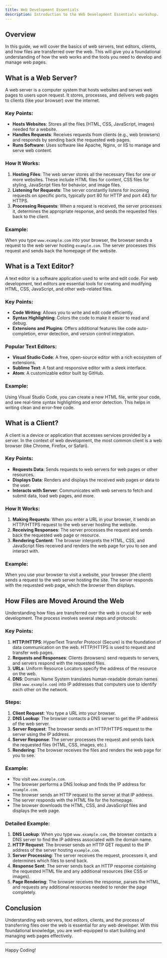 ```yaml
---
title: Web Development Essentials
description: Introduction to the Web Development Essentials workshop.
---
```


## Overview

In this guide, we will cover the basics of web servers, text editors, clients, and how files are transferred over the web. This will give you a foundational understanding of how the web works and the tools you need to develop and manage web pages.

## What is a Web Server?

A web server is a computer system that hosts websites and serves web pages to users upon request. It stores, processes, and delivers web pages to clients (like your browser) over the internet.

### Key Points:
- **Hosts Websites**: Stores all the files (HTML, CSS, JavaScript, images) needed for a website.
- **Handles Requests**: Receives requests from clients (e.g., web browsers) and responds by sending back the requested web pages.
- **Runs Software**: Uses software like Apache, Nginx, or IIS to manage and serve web content.

### How It Works:
1. **Hosting Files**: The web server stores all the necessary files for one or more websites. These include HTML files for content, CSS files for styling, JavaScript files for behavior, and image files.
2. **Listening for Requests**: The server constantly listens for incoming requests on specific ports, typically port 80 for HTTP and port 443 for HTTPS.
3. **Processing Requests**: When a request is received, the server processes it, determines the appropriate response, and sends the requested files back to the client.

### Example:
When you type `www.example.com` into your browser, the browser sends a request to the web server hosting `example.com`. The server processes this request and sends back the homepage of the website.

## What is a Text Editor?

A text editor is a software application used to write and edit code. For web development, text editors are essential tools for creating and modifying HTML, CSS, JavaScript, and other web-related files.

### Key Points:
- **Code Writing**: Allows you to write and edit code efficiently.
- **Syntax Highlighting**: Colors the code to make it easier to read and debug.
- **Extensions and Plugins**: Offers additional features like code auto-completion, error detection, and version control integration.

### Popular Text Editors:
- **Visual Studio Code**: A free, open-source editor with a rich ecosystem of extensions.
- **Sublime Text**: A fast and responsive editor with a sleek interface.
- **Atom**: A customizable editor built by GitHub.

### Example:
Using Visual Studio Code, you can create a new HTML file, write your code, and see real-time syntax highlighting and error detection. This helps in writing clean and error-free code.

## What is a Client?

A client is a device or application that accesses services provided by a server. In the context of web development, the most common client is a web browser (like Chrome, Firefox, or Safari).

### Key Points:
- **Requests Data**: Sends requests to web servers for web pages or other resources.
- **Displays Data**: Renders and displays the received web pages or data to the user.
- **Interacts with Server**: Communicates with web servers to fetch and submit data, load web pages, and more.

### How It Works:
1. **Making Requests**: When you enter a URL in your browser, it sends an HTTP/HTTPS request to the web server hosting the website.
2. **Receiving Responses**: The server processes the request and sends back the requested web page or resource.
3. **Rendering Content**: The browser interprets the HTML, CSS, and JavaScript files received and renders the web page for you to see and interact with.

### Example:
When you use your browser to visit a website, your browser (the client) sends a request to the web server hosting the site. The server responds with the requested web page, which the browser then displays.

## How Files are Moved Around the Web

Understanding how files are transferred over the web is crucial for web development. The process involves several steps and protocols:

### Key Points:
1. **HTTP/HTTPS**: HyperText Transfer Protocol (Secure) is the foundation of data communication on the web. HTTP/HTTPS is used to request and transfer web pages.
2. **Requests and Responses**: Clients (browsers) send requests to servers, and servers respond with the requested files.
3. **URLs**: Uniform Resource Locators specify the address of the resource on the web.
4. **DNS**: Domain Name System translates human-readable domain names (like `www.example.com`) into IP addresses that computers use to identify each other on the network.

### Steps:
1. **Client Request**: You type a URL into your browser.
2. **DNS Lookup**: The browser contacts a DNS server to get the IP address of the web server.
3. **Server Request**: The browser sends an HTTP/HTTPS request to the server using the IP address.
4. **Server Response**: The server processes the request and sends back the requested files (HTML, CSS, images, etc.).
5. **Rendering**: The browser receives the files and renders the web page for you to see.

### Example:
- You visit `www.example.com`.
- The browser performs a DNS lookup and finds the IP address for `example.com`.
- The browser sends an HTTP request to the server at that IP address.
- The server responds with the HTML file for the homepage.
- The browser downloads the HTML, CSS, and JavaScript files and displays the web page.

### Detailed Example:
1. **DNS Lookup**: When you type `www.example.com`, the browser contacts a DNS server to find the IP address associated with the domain name.
2. **HTTP Request**: The browser sends an HTTP GET request to the IP address of the server hosting `example.com`.
3. **Server Processing**: The server receives the request, processes it, and determines which files to send back.
4. **Response Sent**: The server sends back an HTTP response containing the requested HTML file and any additional resources (like CSS or images).
5. **Page Rendering**: The browser receives the response, parses the HTML, and requests any additional resources needed to render the page completely.

## Conclusion

Understanding web servers, text editors, clients, and the process of transferring files over the web is essential for any web developer. With this foundational knowledge, you are well-equipped to start building and managing web pages effectively.

---

Happy Coding!
